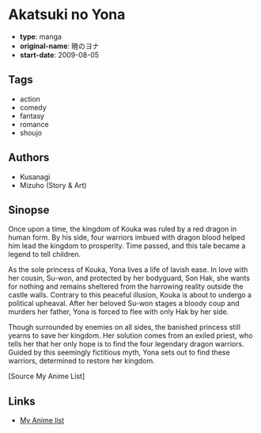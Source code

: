# Akatsuki no Yona

-   **type**: manga
-   **original-name**: 暁のヨナ
-   **start-date**: 2009-08-05

## Tags

-   action
-   comedy
-   fantasy
-   romance
-   shoujo

## Authors

-   Kusanagi
-   Mizuho (Story & Art)

## Sinopse

Once upon a time, the kingdom of Kouka was ruled by a red dragon in human form. By his side, four warriors imbued with dragon blood helped him lead the kingdom to prosperity. Time passed, and this tale became a legend to tell children.

As the sole princess of Kouka, Yona lives a life of lavish ease. In love with her cousin, Su-won, and protected by her bodyguard, Son Hak, she wants for nothing and remains sheltered from the harrowing reality outside the castle walls. Contrary to this peaceful illusion, Kouka is about to undergo a political upheaval. After her beloved Su-won stages a bloody coup and murders her father, Yona is forced to flee with only Hak by her side.

Though surrounded by enemies on all sides, the banished princess still yearns to save her kingdom. Her solution comes from an exiled priest, who tells her that her only hope is to find the four legendary dragon warriors. Guided by this seemingly fictitious myth, Yona sets out to find these warriors, determined to restore her kingdom.

[Source My Anime List]

## Links

-   [My Anime list](https://myanimelist.net/manga/21525/Akatsuki_no_Yona)
